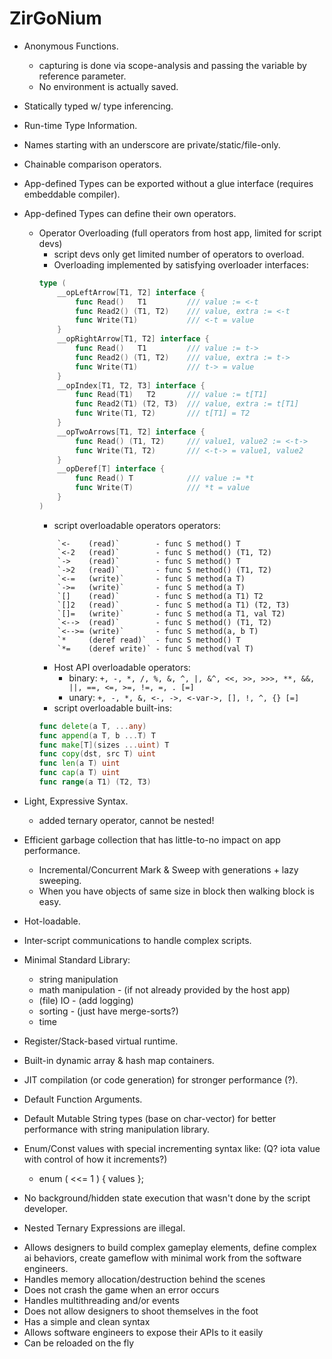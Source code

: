 # ZirGoNium

* Anonymous Functions.
	* capturing is done via scope-analysis and passing the variable by reference parameter.
	* No environment is actually saved.

* Statically typed w/ type inferencing.

* Run-time Type Information.

* Names starting with an underscore are private/static/file-only.

* Chainable comparison operators.

* App-defined Types can be exported without a glue interface (requires embeddable compiler).

* App-defined Types can define their own operators.
	* Operator Overloading (full operators from host app, limited for script devs)
		* script devs only get limited number of operators to overload.
		* Overloading implemented by satisfying overloader interfaces:
		```go
		type (
			__opLeftArrow[T1, T2] interface {
				func Read()   T1         /// value := <-t
				func Read2() (T1, T2)    /// value, extra := <-t
				func Write(T1)           /// <-t = value
			}
			__opRightArrow[T1, T2] interface {
				func Read()   T1         /// value := t->
				func Read2() (T1, T2)    /// value, extra := t->
				func Write(T1)           /// t-> = value
			}
			__opIndex[T1, T2, T3] interface {
				func Read(T1)   T2       /// value := t[T1]
				func Read2(T1) (T2, T3)  /// value, extra := t[T1]
				func Write(T1, T2)       /// t[T1] = T2
			}
			__opTwoArrows[T1, T2] interface {
				func Read() (T1, T2)     /// value1, value2 := <-t->
				func Write(T1, T2)       /// <-t-> = value1, value2
			}
			__opDeref[T] interface {
				func Read() T            /// value := *t
				func Write(T)            /// *t = value
			}
		)
		```
		* script overloadable operators operators:
		```
			`<-    (read)`        - func S method() T
			`<-2   (read)`        - func S method() (T1, T2)
			`->    (read)`        - func S method() T
			`->2   (read)`        - func S method() (T1, T2)
			`<-=   (write)`       - func S method(a T)
			`->=   (write)`       - func S method(a T)
			`[]    (read)`        - func S method(a T1) T2
			`[]2   (read)`        - func S method(a T1) (T2, T3)
			`[]=   (write)`       - func S method(a T1, val T2)
			`<-->  (read)`        - func S method() (T1, T2)
			`<-->= (write)`       - func S method(a, b T)
			`*     (deref read)`  - func S method() T
			`*=    (deref write)` - func S method(val T)
		```
		* Host API overloadable operators:
			* binary: `+, -, *, /, %, &, ^, |, &^, <<, >>, >>>, **, &&, ||, ==, <=, >=, !=, =, . [=]`
			* unary:  `+, -, *, &, <-, ->, <-var->, [], !, ^, {} [=]`
		* script overloadable built-ins:
		```go
		func delete(a T, ...any)
		func append(a T, b ...T) T
		func make[T](sizes ...uint) T
		func copy(dst, src T) uint
		func len(a T) uint
		func cap(a T) uint
		func range(a T1) (T2, T3)
		```

* Light, Expressive Syntax.
	* added ternary operator, cannot be nested!

* Efficient garbage collection that has little-to-no impact on app performance.
	* Incremental/Concurrent Mark & Sweep with generations + lazy sweeping.
	* When you have objects of same size in block then walking block is easy.

* Hot-loadable.
* Inter-script communications to handle complex scripts.

* Minimal Standard Library:
	* string manipulation
	* math manipulation - (if not already provided by the host app)
	* (file) IO - (add logging)
	* sorting - (just have merge-sorts?)
	* time

* Register/Stack-based virtual runtime.

* Built-in dynamic array & hash map containers.

* JIT compilation (or code generation) for stronger performance (?).

* Default Function Arguments.

* Default Mutable String types (base on char-vector) for better performance with string manipulation library.

* Enum/Const values with special incrementing syntax like: (Q? iota value with control of how it increments?)
	* enum ( <<= 1 ) { values };

* No background/hidden state execution that wasn't done by the script developer.

* Nested Ternary Expressions are illegal.


- Allows designers to build complex gameplay elements, define complex ai behaviors, create gameflow with minimal work from the software engineers.
- Handles memory allocation/destruction behind the scenes
- Does not crash the game when an error occurs
- Handles multithreading and/or events
- Does not allow designers to shoot themselves in the foot
- Has a simple and clean syntax
- Allows software engineers to expose their APIs to it easily
- Can be reloaded on the fly

